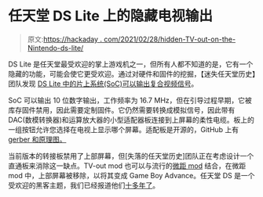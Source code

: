 # 任天堂 DS Lite 上的隐藏电视输出

> 原文:[https://hackaday . com/2021/02/28/hidden-TV-out-on-the-Nintendo-ds-lite/](https://hackaday.com/2021/02/28/hidden-tv-out-on-the-nintendo-ds-lite/)

DS Lite 是任天堂最受欢迎的掌上游戏机之一，但所有人都不知道的是，它有一个隐藏的功能，可能会使它更受欢迎。通过对硬件和固件的挖掘，【迷失任天堂历史】团队发现 [DS Lite 中的片上系统(SoC)可以输出复合视频信号](https://lostnintendohistory.github.io/DS-TV-OUT)。

SoC 可以输出 10 位数字输出，工作频率为 16.7 MHz，但在引导过程早期，它被库存固件禁用，因此需要定制固件。它仍然需要转换成模拟信号，因此带有 DAC(数模转换器)和运算放大器的小型适配器板连接到上屏幕的柔性电缆。板上的一组按钮允许您选择在电视上显示哪个屏幕。适配板是开源的，GitHub 上有[gerber 和原理图。](https://github.com/LostNintendoHistory/Lost-NDS-TV)

当前版本的转接板禁用了上部屏幕，但[失落的任天堂历史]团队正在考虑设计一个直通板来消除这一缺点。TV-out mod 也可以与流行的[微距 mod](https://hackaday.com/2012/08/22/turning-a-ds-into-a-game-boy-advance/) 结合，在微距 mod 中，上部屏幕被移除，以将其变成 Game Boy Advance。任天堂 DS 是一个受欢迎的黑客主题，我们已经报道他们[十多年了](https://hackaday.com/2005/04/21/more-homebrew-nintendo-ds-fun/)。